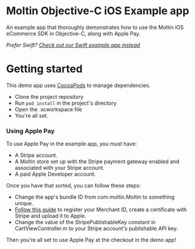 # Moltin Objective-C iOS Example app
An example app that thoroughly demonstrates how to use the Moltin iOS eCommerce SDK in Objective-C, along with Apple Pay.

*Prefer Swift? [Check out our Swift example app instead](https://github.com/moltin/ios-swift-example)*

# Getting started
This demo app uses [CocoaPods](https://guides.cocoapods.org/using/getting-started.html#getting-started) to manage dependencies. 
- Clone the project repository
- Run `pod install` in the project's directory
- Open the .xcworkspace file
- You're all set.

### Using Apple Pay
To use Apple Pay in the example app, you must have: 
 - A Stripe account.
 - A Moltin store set up with the Stripe payment gateway enabled and associated with your Stripe account.
 - A paid Apple Developer account.

Once you have that sorted, you can follow these steps:

 - Change the app's bundle ID from com.moltin.Moltin to something unique.
 - [Follow this guide](https://stripe.com/docs/mobile/apple-pay) to register your Merchant ID, create a certificate with Stripe and upload it to Apple.
 - Change the value of the StripePublishableKey constant in CartViewController.m to your Stripe account's publishable API key.

Then you're all set to use Apple Pay at the checkout in the demo app!
